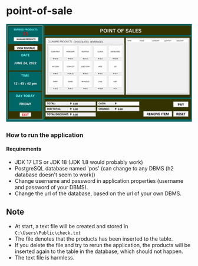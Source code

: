 # point-of-sale
![1](https://github.com/pitzzahh/point-of-sale/blob/f911914a475a02cc6e7450485fef70fec63f1d30/main_ui.png?raw=true)

### How to run the application
#### Requirements

- JDK 17 LTS or JDK 18 (JDK 1.8 would probably work)
- PostgreSQL database named 'pos' (can change to any DBMS (h2 database doesn't seem to work))
- Change username and password in application.properties (username and password of your DBMS).
- Change the url of the database, based on the url of your own DBMS.
## Note

- At start, a text file will be created and stored in ```C:\Users\Public\check.txt``` 
- The file denotes that the products has been inserted to the table.
- If you delete the file and try to rerun the application, the products will be inserted again to the table in the database, which should not happen.
- The text file is harmless.

